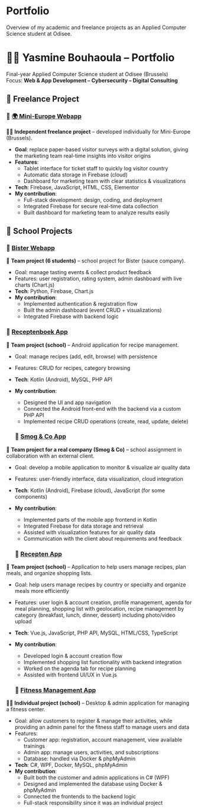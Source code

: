 # Portfolio
Overview of my academic and freelance projects as an Applied Computer Science student at Odisee.


# 👩‍💻 Yasmine Bouhaoula – Portfolio  

Final-year Applied Computer Science student at Odisee (Brussels)  
Focus: **Web & App Development – Cybersecurity – Digital Consulting**  

## 💼 Freelance Project

### 🔹 [🌍 Mini-Europe Webapp](https://github.com/yasmiine19/mini-europe-webapp)  
👩‍💻 **Independent freelance project** – developed individually for Mini-Europe (Brussels).  
- **Goal**: replace paper-based visitor surveys with a digital solution, giving the marketing team real-time insights into visitor origins  
- **Features**:  
  - Tablet interface for ticket staff to quickly log visitor country  
  - Automatic data storage in Firebase (cloud)  
  - Dashboard for marketing team with clear statistics & visualizations  
- **Tech**: Firebase, JavaScript, HTML, CSS, Elementor  
- **My contribution**:  
  - Full-stack development: design, coding, and deployment  
  - Integrated Firebase for secure real-time data collection  
  - Built dashboard for marketing team to analyze results easily  


## 🚀 School Projects  

### 🔹 [Bister Webapp](#)  
👥 **Team project (6 students)** – school project for Bister (sauce company).  
- Goal: manage tasting events & collect product feedback  
- Features: user registration, rating system, admin dashboard with live charts (Chart.js)  
- **Tech**: Python, Firebase, Chart.js  
- **My contribution**:  
  - Implemented authentication & registration flow  
  - Built the admin dashboard (event CRUD + visualizations)  
  - Integrated Firebase with backend logic
    

### 🔹 [Receptenboek App](#)  
👥 **Team project (school)** – Android application for recipe management.  
- Goal: manage recipes (add, edit, browse) with persistence  
- Features: CRUD for recipes, category browsing  
- **Tech**: Kotlin (Android), MySQL, PHP API  
- **My contribution**:  
  - Designed the UI and app navigation  
  - Connected the Android front-end with the backend via a custom PHP API  
  - Implemented recipe CRUD operations (create, read, update, delete)
 

  ### 🔹 [Smog & Co App](#)  
👥 **Team project for a real company (Smog & Co)** – school assignment in collaboration with an external client.  
- Goal: develop a mobile application to monitor & visualize air quality data  
- Features: user-friendly interface, data visualization, cloud integration  
- **Tech**: Kotlin (Android), Firebase (cloud), JavaScript (for some components)  
- **My contribution**:  
  - Implemented parts of the mobile app frontend in Kotlin  
  - Integrated Firebase for data storage and retrieval  
  - Assisted with visualization features for air quality data  
  - Communication with the client about requirements and feedback


  ### 🔹 [Recepten App](#)  
👥 **Team project (school)** – Application to help users manage recipes, plan meals, and organize shopping lists.  
- Goal: help users manage recipes by country or specialty and organize meals more efficiently  
- Features: user login & account creation, profile management, agenda for meal planning, shopping list with geolocation, recipe management by category (breakfast, lunch, dinner, dessert) including photo/video upload  
- **Tech**: Vue.js, JavaScript, PHP API, MySQL, HTML/CSS, TypeScript  
- **My contribution**:  
  - Developed login & account creation flow  
  - Implemented shopping list functionality with backend integration  
  - Worked on the agenda tab for recipe planning  
  - Assisted with frontend UI/UX in Vue.js
 

  ### 🔹 [Fitness Management App](#)  
👩‍💻 **Individual project (school)** – Desktop & admin application for managing a fitness center.  
- Goal: allow customers to register & manage their activities, while providing an admin panel for the fitness staff to manage users and data  
- Features:  
  - Customer app: registration, account management, view available trainings  
  - Admin app: manage users, activities, and subscriptions  
  - Database: handled via Docker & phpMyAdmin  
- **Tech**: C#, WPF, Docker, MySQL, phpMyAdmin  
- **My contribution**:  
  - Built both the customer and admin applications in C# (WPF)  
  - Designed and implemented the database using Docker & phpMyAdmin  
  - Connected the frontends to the backend logic  
  - Full-stack responsibility since it was an individual project  
